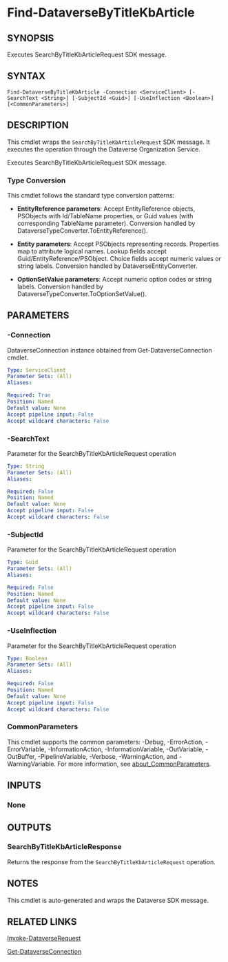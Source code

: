 # Find-DataverseByTitleKbArticle

## SYNOPSIS
Executes SearchByTitleKbArticleRequest SDK message.

## SYNTAX

```
Find-DataverseByTitleKbArticle -Connection <ServiceClient> [-SearchText <String>] [-SubjectId <Guid>] [-UseInflection <Boolean>] [<CommonParameters>]
```

## DESCRIPTION

This cmdlet wraps the `SearchByTitleKbArticleRequest` SDK message. It executes the operation through the Dataverse Organization Service.

Executes SearchByTitleKbArticleRequest SDK message.

### Type Conversion

This cmdlet follows the standard type conversion patterns:

- **EntityReference parameters**: Accept EntityReference objects, PSObjects with Id/TableName properties, or Guid values (with corresponding TableName parameter). Conversion handled by DataverseTypeConverter.ToEntityReference().

- **Entity parameters**: Accept PSObjects representing records. Properties map to attribute logical names. Lookup fields accept Guid/EntityReference/PSObject. Choice fields accept numeric values or string labels. Conversion handled by DataverseEntityConverter.

- **OptionSetValue parameters**: Accept numeric option codes or string labels. Conversion handled by DataverseTypeConverter.ToOptionSetValue().

## PARAMETERS

### -Connection
DataverseConnection instance obtained from Get-DataverseConnection cmdlet.

```yaml
Type: ServiceClient
Parameter Sets: (All)
Aliases:

Required: True
Position: Named
Default value: None
Accept pipeline input: False
Accept wildcard characters: False
```
### -SearchText
Parameter for the SearchByTitleKbArticleRequest operation

```yaml
Type: String
Parameter Sets: (All)
Aliases:

Required: False
Position: Named
Default value: None
Accept pipeline input: False
Accept wildcard characters: False
```
### -SubjectId
Parameter for the SearchByTitleKbArticleRequest operation

```yaml
Type: Guid
Parameter Sets: (All)
Aliases:

Required: False
Position: Named
Default value: None
Accept pipeline input: False
Accept wildcard characters: False
```
### -UseInflection
Parameter for the SearchByTitleKbArticleRequest operation

```yaml
Type: Boolean
Parameter Sets: (All)
Aliases:

Required: False
Position: Named
Default value: None
Accept pipeline input: False
Accept wildcard characters: False
```
### CommonParameters
This cmdlet supports the common parameters: -Debug, -ErrorAction, -ErrorVariable, -InformationAction, -InformationVariable, -OutVariable, -OutBuffer, -PipelineVariable, -Verbose, -WarningAction, and -WarningVariable. For more information, see [about_CommonParameters](http://go.microsoft.com/fwlink/?LinkID=113216).

## INPUTS

### None

## OUTPUTS

### SearchByTitleKbArticleResponse

Returns the response from the `SearchByTitleKbArticleRequest` operation.

## NOTES

This cmdlet is auto-generated and wraps the Dataverse SDK message.

## RELATED LINKS

[Invoke-DataverseRequest](Invoke-DataverseRequest.md)

[Get-DataverseConnection](Get-DataverseConnection.md)
